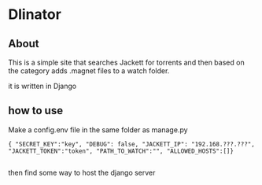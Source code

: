 # Dlinator

## About
This is a simple site that searches Jackett for torrents and then based on the category adds .magnet files to a watch folder.

it is written in Django

## how to use

Make a config.env file in the same folder as manage.py

```
{ "SECRET_KEY":"key", "DEBUG": false, "JACKETT_IP": "192.168.???.???", "JACKETT_TOKEN":"token", "PATH_TO_WATCH":"", "ALLOWED_HOSTS":[]}


```


then find some way to host the django server
